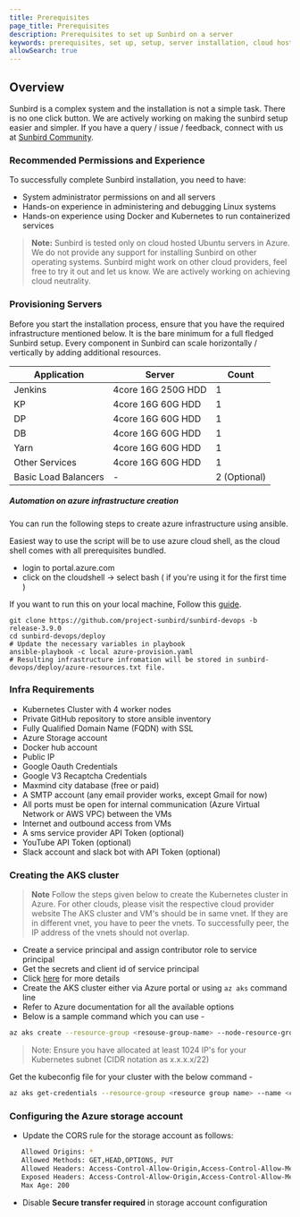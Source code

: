 ```yaml
---
title: Prerequisites
page_title: Prerequisites
description: Prerequisites to set up Sunbird on a server
keywords: prerequisites, set up, setup, server installation, cloud hosting, hosting
allowSearch: true
---
```


## Overview

Sunbird is a complex system and the installation is not a simple task. There is no one click button. We are actively working on making the sunbird setup easier and simpler. If you have a query / issue / feedback, connect with us at [Sunbird Community](https://github.com/project-sunbird/sunbird-community/discussions).

### Recommended Permissions and Experience

To successfully complete Sunbird installation, you need to have:

- System administrator permissions on and all servers
- Hands-on experience in administering and debugging Linux systems
- Hands-on experience using Docker and Kubernetes to run containerized services

> **Note:** Sunbird is tested only on cloud hosted Ubuntu servers in Azure. We do not provide any support for installing Sunbird on other operating systems. Sunbird might work on other cloud providers, feel free to try it out and let us know. We are actively working on achieving cloud neutrality.

### Provisioning Servers

Before you start the installation process, ensure that you have the required infrastructure mentioned below. It is the bare minimum for a full fledged Sunbird setup. Every component in Sunbird can scale horizontally / vertically by adding additional resources.

|Application|  Server           |Count|
|-----------|-------------------|-----|  
|Jenkins    | 4core 16G 250G HDD | 1 |
| KP        | 4core 16G 60G HDD | 1 |
| DP        | 4core 16G 60G HDD | 1 |
| DB        | 4core 16G 60G HDD   | 1 |
| Yarn      | 4core 16G 60G HDD | 1 |
| Other Services | 4core 16G 60G HDD | 1 |
| Basic Load Balancers | - | 2 (Optional) |


##### Automation on azure infrastructure creation

You can run the following steps to create azure infrastructure using ansible.

Easiest way to use the script will be to use azure cloud shell, as the cloud shell comes with all prerequisites bundled.
- login to portal.azure.com
- click on the cloudshell -> select bash ( if you're using it for the first time )

If you want to run this on your local machine, Follow this [guide](https://docs.microsoft.com/en-us/azure/developer/ansible/install-on-linux-vm?tabs=azure-cli#install-ansible-on-the-virtual-machine).

```
git clone https://github.com/project-sunbird/sunbird-devops -b release-3.9.0
cd sunbird-devops/deploy
# Update the necessary variables in playbook
ansible-playbook -c local azure-provision.yaml
# Resulting infrastructure infromation will be stored in sunbird-devops/deploy/azure-resources.txt file.
```

### Infra Requirements

- Kubernetes Cluster with 4 worker nodes
- Private GitHub repository to store ansible inventory
- Fully Qualified Domain Name (FQDN) with SSL
- Azure Storage account
- Docker hub account
- Public IP
- Google Oauth Credentials
- Google V3 Recaptcha Credentials
- Maxmind city database (free or paid)
- A SMTP account (any email provider works, except Gmail for now)
- All ports must be open for internal communication (Azure Virtual Network or AWS VPC) between the VMs
- Internet and outbound access from VMs
- A sms service provider API Token (optional)
- YouTube API Token (optional)
- Slack account and slack bot with API Token (optional)

### Creating the AKS cluster

> **Note**  Follow the steps given below to create the Kubernetes cluster in Azure. For other clouds, please visit the respective cloud provider website
The AKS cluster and VM's should be in same vnet. If they are in different vnet, you have to peer the vnets. To successfully peer, the IP address of the vnets should not overlap.

- Create a service principal and assign contributor role to service principal
- Get the secrets and client id of service principal
- Click [here](https://docs.microsoft.com/en-us/cli/azure/create-an-azure-service-principal-azure-cli) for more details
- Create the AKS cluster either via Azure portal or using `az aks` command line
- Refer to Azure documentation for all the available options
- Below is a sample command which you can use -

 ```bash
az aks create --resource-group <resouse-group-name> --node-resource-group <k8s-resource-group-name> --name <cluster name>  --node-count 4 --admin-username deployer --kubernetes-version 1.19.9 --service-principal "<service principal id>" --node-vm-size Standard_D4s_v3 --client-secret "<client id>" --network-plugin azure --ssh-key-value @deployer.pub -l <region> --vm-set-type VirtualMachineScaleSets --vnet-subnet-id /subscriptions/<subscription id>/resourceGroups/<resouse-group-name>/providers/Microsoft.Network/virtualNetworks/<vnet-name>/subnets/<subnet name>
```

> Note: Ensure you have allocated at least 1024 IP's for your Kubernetes subnet (CIDR notation as x.x.x.x/22)

Get the kubeconfig file for your cluster with the below command -

```bash
az aks get-credentials --resource-group <resource group name> --name <cluster name> --file  k8s.yaml
```

### Configuring the Azure storage account

- Update the CORS rule for the storage account as follows:

 ```bash
    Allowed Origins: *
    Allowed Methods: GET,HEAD,OPTIONS, PUT
    Allowed Headers: Access-Control-Allow-Origin,Access-Control-Allow-Method,Origin,x-ms-meta-qq,x-ms-blob-type,x-ms-blob-content-type,Content-Type
    Exposed Headers: Access-Control-Allow-Origin,Access-Control-Allow-Methods
    Max Age: 200

 ```
 
- Disable **Secure transfer required** in storage account configuration
